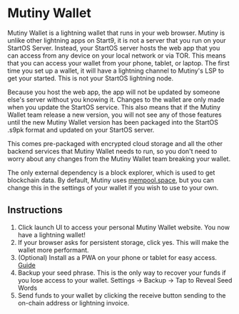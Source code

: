 # Mutiny Wallet

Mutiny Wallet is a lightning wallet that runs in your web browser. Mutiny is unlike other lightning apps on Start9, it
is not a server that you run on your StartOS Server. Instead, your StartOS server hosts the web app that you can access
from any device on your local network or via TOR. This means that you can access your wallet from your phone, tablet, or
laptop. The first time you set up a wallet, it will have a lightning channel to Mutiny's LSP to get your started. This
is not your StartOS lightning node.

Because you host the web app, the app will not be updated by someone else's server without you knowing it. Changes to
the wallet are only made when you update the StartOS service. This also means that if the Mutiny Wallet team release a
new version, you will not see any of those features until the new Mutiny Wallet version has been packaged into the
StartOS .s9pk format and updated on your StartOS server.

This comes pre-packaged with encrypted cloud storage and all the other backend services that Mutiny Wallet needs to
run, so you don't need to worry about any changes from the Mutiny Wallet team breaking your wallet.

The only external dependency is a block explorer, which is used to get blockchain data. By default, Mutiny uses
[mempool.space](https://mempool.space), but you can change this in the settings of your wallet if you wish to use to
your own.

## Instructions

1. Click launch UI to access your personal Mutiny Wallet website. You now have a lightning wallet!
2. If your browser asks for persistent storage, click yes. This will make the wallet more performant.
3. (Optional) Install as a PWA on your phone or tablet for easy
   access. [Guide](https://developer.mozilla.org/en-US/docs/Web/Progressive_web_apps/Guides/Installing)
4. Backup your seed phrase. This is the only way to recover your funds if you lose access to your wallet. Settings ->
   Backup -> Tap to Reveal Seed Words
5. Send funds to your wallet by clicking the receive button sending to the on-chain address or lightning invoice.
